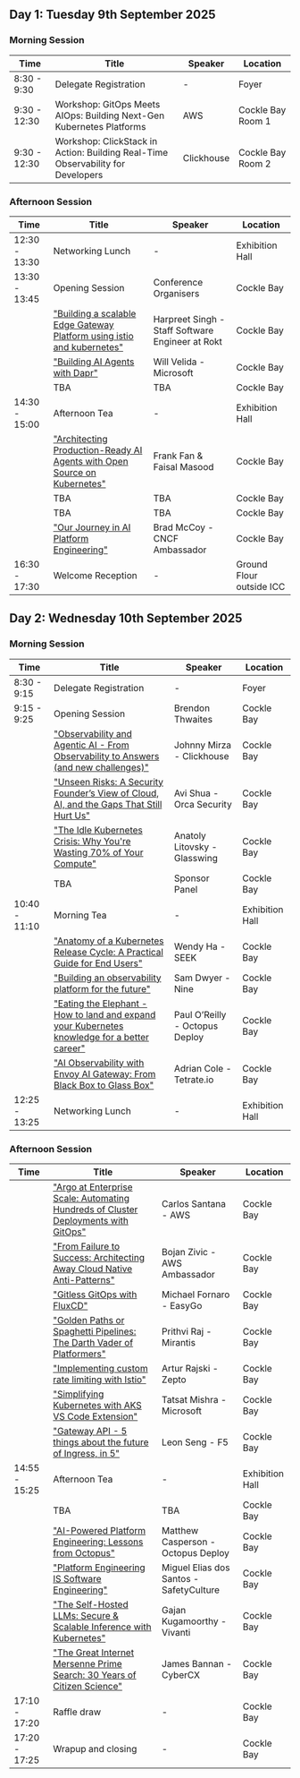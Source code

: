 ## Day 1: Tuesday 9th September 2025

### Morning Session

| Time  | Title | Speaker | Location |
|---|---|---|---|
| 8:30 - 9:30 | Delegate Registration | - | Foyer |
| 9:30 - 12:30 | Workshop: GitOps Meets AIOps: Building Next-Gen Kubernetes Platforms | AWS | Cockle Bay Room 1 |
| 9:30 - 12:30 | Workshop: ClickStack in Action: Building Real-Time Observability for Developers | Clickhouse | Cockle Bay Room 2 |

### Afternoon Session

| Time  | Title | Speaker | Location |
|---|---|---|---|
| 12:30 - 13:30 | Networking Lunch | - | Exhibition Hall |
| 13:30 - 13:45 | Opening Session | Conference Organisers | Cockle Bay |
| | ["Building a scalable Edge Gateway Platform using istio and kubernetes"](abstracts/HarpreetSingh.md) | Harpreet Singh - Staff Software Engineer at Rokt | Cockle Bay |
| | ["Building AI Agents with Dapr"](abstracts/WillVelida.md) | Will Velida - Microsoft | Cockle Bay |
| | TBA | TBA | Cockle Bay |
| 14:30 - 15:00 | Afternoon Tea | - | Exhibition Hall |
| | ["Architecting Production-Ready AI Agents with Open Source on Kubernetes"](abstracts/FrankFan.md) | Frank Fan & Faisal Masood | Cockle Bay |
| | TBA | TBA | Cockle Bay |
| | TBA | TBA | Cockle Bay |
| | ["Our Journey in AI Platform Engineering"](abstracts/BradMcCoy.md) | Brad McCoy - CNCF Ambassador | Cockle Bay |
| 16:30 - 17:30 | Welcome Reception | - | Ground Flour outside ICC |

## Day 2: Wednesday 10th September 2025

### Morning Session

| Time  | Title | Speaker | Location |
|---|---|---|---|
| 8:30 - 9:15 | Delegate Registration | - | Foyer |
| 9:15 - 9:25 | Opening Session | Brendon Thwaites | Cockle Bay |
| | ["Observability and Agentic AI - From Observability to Answers (and new challenges)"](abstracts/JohnnyMirza.md) | Johnny Mirza - Clickhouse | Cockle Bay |
| | ["Unseen Risks: A Security Founder’s View of Cloud, AI, and the Gaps That Still Hurt Us"](abstracts/AviShua.md) | Avi Shua - Orca Security | Cockle Bay |
| | ["The Idle Kubernetes Crisis: Why You're Wasting 70% of Your Compute"](abstracts/AnatolyLitovsky.md) | Anatoly Litovsky - Glasswing | Cockle Bay |
| | TBA | Sponsor Panel | Cockle Bay |
| 10:40 - 11:10 | Morning Tea | - | Exhibition Hall |
| | ["Anatomy of a Kubernetes Release Cycle: A Practical Guide for End Users"](abstracts/WendyHa.md) | Wendy Ha - SEEK | Cockle Bay |
| | ["Building an observability platform for the future"](abstracts/SamDwyer.md) | Sam Dwyer - Nine | Cockle Bay |
| | ["Eating the Elephant - How to land and expand your Kubernetes knowledge for a better career"](abstracts/PaulOReilly.md) | Paul O’Reilly - Octopus Deploy | Cockle Bay |
| | ["AI Observability with Envoy AI Gateway: From Black Box to Glass Box"](abstracts/AdrianCole.md) | Adrian Cole - Tetrate.io | Cockle Bay |
| 12:25 - 13:25 | Networking Lunch | - | Exhibition Hall |

### Afternoon Session

| Time  | Title | Speaker | Location |
|---|---|---|---|
| | ["Argo at Enterprise Scale: Automating Hundreds of Cluster Deployments with GitOps"](abstracts/CarlosSantana.md) | Carlos Santana - AWS | Cockle Bay |
| | ["From Failure to Success: Architecting Away Cloud Native Anti-Patterns"](abstracts/BojanZivic.md) | Bojan Zivic - AWS Ambassador | Cockle Bay |
| | ["Gitless GitOps with FluxCD"](abstracts/MichaelFornaro.md) | Michael Fornaro - EasyGo | Cockle Bay |
| | ["Golden Paths or Spaghetti Pipelines: The Darth Vader of Platformers"](abstracts/PrithviRaj.md) | Prithvi Raj - Mirantis | Cockle Bay |
| | ["Implementing custom rate limiting with Istio"](abstracts/ArturRajski.md) | Artur Rajski - Zepto | Cockle Bay |
| | ["Simplifying Kubernetes with AKS VS Code Extension"](abstracts/TatsatMishra.md) | Tatsat Mishra - Microsoft | Cockle Bay |
| | ["Gateway API - 5 things about the future of Ingress, in 5"](abstracts/LeonSeng.md) | Leon Seng - F5 | Cockle Bay |
| 14:55 - 15:25 | Afternoon Tea | - | Exhibition Hall |
| | TBA | TBA | Cockle Bay |
| | ["AI-Powered Platform Engineering: Lessons from Octopus"](abstracts/MatthewCasperson.md) | Matthew Casperson - Octopus Deploy | Cockle Bay |
| | ["Platform Engineering IS Software Engineering"](abstracts/MiguelEliasdosSantos.md) | Miguel Elias dos Santos - SafetyCulture | Cockle Bay |
| | ["The Self-Hosted LLMs: Secure & Scalable Inference with Kubernetes"](abstracts/GajanKugamoorthy.md) | Gajan Kugamoorthy - Vivanti | Cockle Bay |
| | ["The Great Internet Mersenne Prime Search: 30 Years of Citizen Science"](abstracts/JamesBannan.md) | James Bannan - CyberCX | Cockle Bay |
| 17:10 - 17:20 | Raffle draw | - | Cockle Bay |
| 17:20 - 17:25 | Wrapup and closing | - | Cockle Bay |
